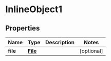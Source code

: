 

# InlineObject1

## Properties

Name | Type | Description | Notes
------------ | ------------- | ------------- | -------------
**file** | [**File**](File.md) |  |  [optional]




